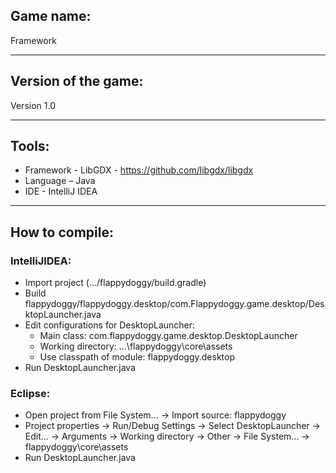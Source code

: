 ## Game name:
Framework

---
## Version of the game: 
Version 1.0

---
## Tools:
- Framework - LibGDX - https://github.com/libgdx/libgdx
- Language – Java
- IDE - IntelliJ IDEA

---
## How to compile:
### IntelliJIDEA:
- Import project (.../flappydoggy/build.gradle)
- Build flappydoggy/flappydoggy.desktop/com.Flappydoggy.game.desktop/DesktopLauncher.java
- Edit configurations for DesktopLauncher:
  - Main class: com.flappydoggy.game.desktop.DesktopLauncher 
  - Working directory: ...\flappydoggy\core\assets
  - Use classpath of module: flappydoggy.desktop
- Run DesktopLauncher.java
### Eclipse: 
- Open project from File System... -> Import source: flappydoggy
- Project properties -> Run/Debug Settings -> Select DesktopLauncher -> 
Edit... -> Arguments -> Working directory -> 
Other -> File 	System... -> flappydoggy\core\assets
- Run DesktopLauncher.java 






